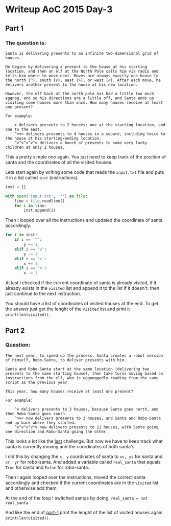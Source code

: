 # Writeup AoC 2015 Day-3

## Part 1
### The question is:
```
Santa is delivering presents to an infinite two-dimensional grid of houses.

He begins by delivering a present to the house at his starting location, and then an elf at the North Pole calls him via radio and tells him where to move next. Moves are always exactly one house to the north (^), south (v), east (>), or west (<). After each move, he delivers another present to the house at his new location.

However, the elf back at the north pole has had a little too much eggnog, and so his directions are a little off, and Santa ends up visiting some houses more than once. How many houses receive at least one present?

For example:

    > delivers presents to 2 houses: one at the starting location, and one to the east.
    ^>v< delivers presents to 4 houses in a square, including twice to the house at his starting/ending location.
    ^v^v^v^v^v delivers a bunch of presents to some very lucky children at only 2 houses.
```

This a pretty simple one again. You just need to keep track of the position of santa and the coordinates of all the visited houses.

Lets start again by writing some code that reads the `input.txt` file and puts it in a list called `inst` (instructions).
```py
inst = []

with open('input.txt', 'r') as file:
    line = file.readline()
    for i in line:
        inst.append(i)
```

Then I looped over all the instructions and updated the coordinate of santa accordingly.
```py
for i in inst:
    if i == '^':
        y += 1
    elif i == 'v':
        y -= 1
    elif i == '>':
        x += 1
    elif i == '<':
        x -= 1
```

At last i checked if the current coordinate of santa is already visited, if it already exists in the `visited` list and append it to the list if it doesn't. then just continue to the next instruction.

You should have a list of coordinates of visited houses at the end. To get the answer just get the lenght of the `visited` list and print it `print(len(visited))`.

## Part 2

### Question:
```
The next year, to speed up the process, Santa creates a robot version of himself, Robo-Santa, to deliver presents with him.

Santa and Robo-Santa start at the same location (delivering two presents to the same starting house), then take turns moving based on instructions from the elf, who is eggnoggedly reading from the same script as the previous year.

This year, how many houses receive at least one present?

For example:

    ^v delivers presents to 3 houses, because Santa goes north, and then Robo-Santa goes south.
    ^>v< now delivers presents to 3 houses, and Santa and Robo-Santa end up back where they started.
    ^v^v^v^v^v now delivers presents to 11 houses, with Santa going one direction and Robo-Santa going the other.
```

This looks a lot like the [last](README.md#part-1) challenge. But now we have to keep track what santa is currently moving and the coordinates of both santa's.

I did this by changing the `x, y` coordinates of santa to `xs, ys` for santa and `xr, yr` for robo-santa. And added a variable called `real_santa` that equals `True` for santa and `False` for robo-santa.

Then I again looped over the instructions, moved the correct santa accordingly and checked if the current coordinates are in the `visited` list and otherwise add them.

At the end of the loop I switched santas by doing. 
`real_santa = not real_santa`

And like the end of [part-1](README.md#part-1) print the lenght of the list of visited houses again `print(len(visited))`.